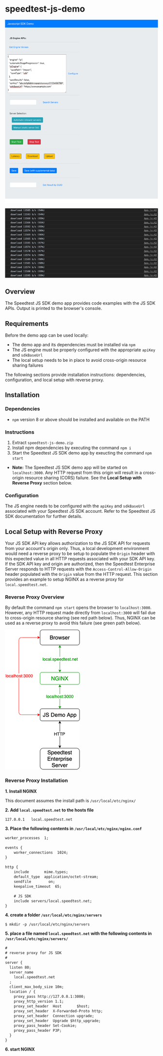 # speedtest-js-demo

![](images/screenshot.png)

![](images/console.png)

## Overview

The Speedtest JS SDK demo app provides code examples with the JS SDK APIs.  Output is printed to the browser's console.

## Requirements

Before the demo app can be used locally:

* The demo app and its dependencies must be installed via `npm`
* The JS engine must be properly configured with the appropriate `apiKey` and `sdkBaseUrl`
* The local setup needs to be in place to avoid cross-origin resource sharing failures

The following sections provide installation instructions: dependencies, configuration, and local setup with reverse proxy.

## Installation

### Dependencies

* `npm` version 8 or above should be installed and available on the PATH

### Instructions

1. Extract `speedtest-js-demo.zip`
2. Install npm dependencies by executing the command `npm i`
3. Start the Speedtest JS SDK demo app by exeucting the command `npm start`

* **Note:** The Speedtest JS SDK demo app will be started on `localhost:3000`.  Any HTTP request from this origin will result in
a cross-origin resource sharing (CORS) failure.  See the **Local Setup with Reverse Proxy** section below.

### Configuration

The JS engine needs to be configured with the `apiKey` and `sdkBaseUrl` associated with your Speedtest JS SDK account.
Refer to the Speedtest JS SDK documentation for further details.

## Local Setup with Reverse Proxy

Your JS SDK API key allows authorization to the JS SDK API for requests from your account's origin only.  Thus, a local development
environment would need a reverse proxy to be setup to populate the `Origin` header with this expected value in all HTTP requests
associated with your SDK API key.  If the SDK API key and origin are authorized, then the Speedtest Enterprise Server responds to HTTP requests
with the `Access-Control-Allow-Origin` header populated with the `Origin` value from the HTTP request.  This section provides an example
to setup NGINX as a reverse proxy for `local.speedtest.net`.

### Reverse Proxy Overview

By default the command `npm start` opens the browser to `localhost:3000`.  However, any HTTP request made directly from `localhost:3000`
will fail due to cross-origin resource sharing (see red path below).  Thus, NGINX can be used as a reverse proxy to avoid this failure
(see green path below).

![](images/reverse_proxy.png)

### Reverse Proxy Installation

**1. Install NGINX**

This document assumes the install path is `/usr/local/etc/nginx/`


**2. Add `local.speedtest.net` to the hosts file**

```
127.0.0.1   local.speedtest.net
```

**3. Place the following contents in `/usr/local/etc/nginx/nginx.conf`**

```
worker_processes  1;

events {
    worker_connections  1024;
}

http {
    include       mime.types;
    default_type  application/octet-stream;
    sendfile        on;
    keepalive_timeout  65;

    # JS SDK
    include servers/local.speedtest.net;
}
```

**4. create a folder `/usr/local/etc/nginx/servers`**

```
$ mkdir -p /usr/local/etc/nginx/servers
```

**5. place a file named `local.speedtest.net` with the following contents in `/usr/local/etc/nginx/servers/`**

```
#
# reverse proxy for JS SDK
#
server {
  listen 80;
  server_name
    local.speedtest.net
  ;
  client_max_body_size 10m;
  location / {
    proxy_pass http://127.0.0.1:3000;
    proxy_http_version 1.1;
    proxy_set_header  Host       $host;
    proxy_set_header  X-Forwarded-Proto http;
    proxy_set_header  Connection upgrade;
    proxy_set_header  Upgrade $http_upgrade;
    proxy_pass_header Set-Cookie;
    proxy_pass_header P3P;
  }
}
```

**6. start NGINX**

